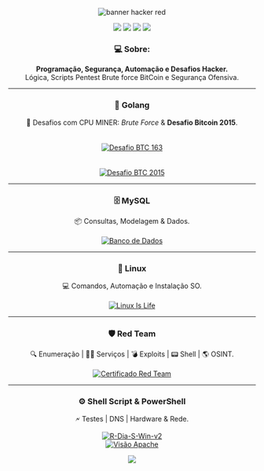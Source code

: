 <p align="center">
  <img src="https://capsule-render.vercel.app/api?type=waving&color=ff0000&height=200&section=header&text=Seja%20Bem-Vindo!%20%F0%9F%91%8B&fontSize=40&fontColor=ffffff" alt="banner hacker red"/>
</p>

<p align="center">
  <a href="https://www.gnu.org/"><img src="https://img.shields.io/badge/Linux-Terminal-ff0000?style=for-the-badge&logo=gnu&logoColor=white"/></a>
  <a href="https://golang.org/"><img src="https://img.shields.io/badge/Golang-RedTeam-ff0000?style=for-the-badge&logo=go&logoColor=white"/></a>
  <a href="https://www.mysql.com/"><img src="https://img.shields.io/badge/MySQL-DataBase-ff0000?style=for-the-badge&logo=mysql&logoColor=white"/></a>
  <a href="https://tryhackme.com/"><img src="https://img.shields.io/badge/TryHackMe-CTF-ff0000?style=for-the-badge&logo=tryhackme&logoColor=white"/></a>
</p>

<h3 align="center">💻 <strong>Sobre:</strong></h3>
<p align="center">
  <strong>Programação, Segurança, Automação e Desafios Hacker.</strong><br>
  Lógica, Scripts Pentest Brute force BitCoin e Segurança Ofensiva.
</p>
<hr>

<h3 align="center">🚀 <strong>Golang</strong></h3>
<p align="center">
  🔐 Desafios com CPU MINER: <i>Brute Force</i> & <strong>Desafio Bitcoin 2015</strong>.<br><br>
  <br>
  <a href="https://github.com/Luanqmata/Desafio_163_0.0.7v">
    <img src="https://img.shields.io/badge/Desafio%20BTC%20163-GitHub-ff0000?style=for-the-badge&logo=bitcoin&logoColor=white" alt="Desafio BTC 163"/>
  </a>
  <br><br>
  <br>
  <a href="https://github.com/Luanqmata/Puzzle_bitcoin_2k15">
    <img src="https://img.shields.io/badge/Desafio%20BTC%202015-GitHub-ff0000?style=for-the-badge&logo=bitcoin&logoColor=white" alt="Desafio BTC 2015"/>
  </a>
</p>

<hr>

<h3 align="center">🗄️ <strong>MySQL</strong></h3>
<p align="center">
  📦 Consultas, Modelagem & Dados.<br><br>
  <a href="https://github.com/Luanqmata/Banco-Dados">
    <img src="https://img.shields.io/badge/Banco%20de%20Dados-GitHub-ff0000?style=for-the-badge&logo=github&logoColor=white" alt="Banco de Dados"/>
  </a>
</p>

<hr>

<h3 align="center">🐧 <strong>Linux</strong></h3>
<p align="center">
  💻 Comandos, Automação e Instalação SO.<br><br>
  <a href="https://github.com/Luanqmata/-Linux-Is-Life-">
    <img src="https://img.shields.io/badge/Linux%20Is%20Life-GitHub-ff0000?style=for-the-badge&logo=linux&logoColor=white" alt="Linux Is Life"/>
  </a>
</p>

<hr>
<h3 align="center">🛡️ <strong>Red Team</strong></h3>
<p align="center">
  🔍 Enumeração | 🕵️‍♂️ Serviços | 💣 Exploits | 📟 Shell | 🌎 OSINT.<br><br>
  <a href="https://github.com/Luanqmata/-Red_Team-">
    <img src="https://img.shields.io/badge/CERTIFICADO-GitHub-ff0000?style=for-the-badge&logo=tryhackme&logoColor=white" alt="Certificado Red Team"/>
  </a>
</p>

<hr>

<h3 align="center">⚙️ <strong>Shell Script & PowerShell</strong></h3>
<p align="center">
  🗲 Testes | DNS | Hardware & Rede.<br><br>
  <a href="https://github.com/Luanqmata/R-Dia-S-Win-v2.">
    <img src="https://img.shields.io/badge/R--Dia--S--Win--v2-GitHub-ff0000?style=for-the-badge&logo=windows-terminal&logoColor=white" alt="R-Dia-S-Win-v2"/>
  </a>
  <br>
   <a href="https://github.com/Luanqmata/Visao_Apache_0.3.5v">
    <img src="https://img.shields.io/badge/Visão%20Apache-GitHub-ff0000?style=for-the-badge&logo=apache&logoColor=white" alt="Visão Apache"/>
  </a>
</p>

<p align="center">
  <img src="https://capsule-render.vercel.app/api?type=waving&color=ff0000&height=150&section=footer"/>
</p>
